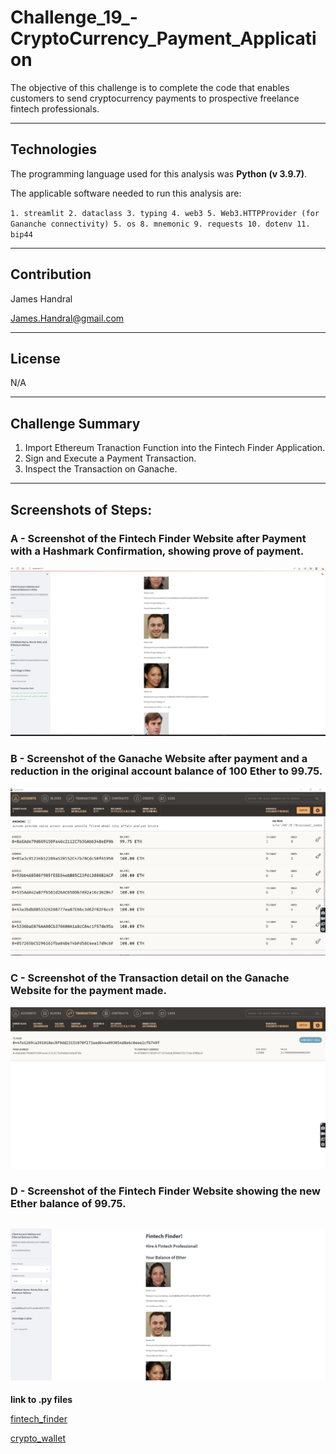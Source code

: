 # Challenge_19_-CryptoCurrency_Payment_Application
The objective of this challenge is to complete the code that enables customers to send cryptocurrency payments to prospective freelance fintech professionals.

---
## Technologies
The programming language used for this analysis was **Python (v 3.9.7)**.

The applicable software needed to run this analysis are:

` 1. streamlit 2. dataclass 3. typing 4. web3 5. Web3.HTTPProvider (for Gananche connectivity) 5. os 8. mnemonic 9. requests 10. dotenv 11. bip44 `

---
## Contribution 
James Handral

James.Handral@gmail.com

---
## License

N/A

---

## Challenge Summary 
1. Import Ethereum Tranaction Function into the Fintech Finder Application.
2. Sign and Execute a Payment Transaction. 
3. Inspect the Transaction on Ganache.

---

## Screenshots of Steps:

### A - Screenshot of the Fintech Finder Website after Payment with a Hashmark Confirmation, showing prove of payment.

![image1](./image/Fintech_Finder_pmt_website_after_pmt_hash_confirmation.jpg)

### B - Screenshot of the Ganache Website after payment and a reduction in the original account balance of 100 Ether to 99.75.

![image2](./image/Ganache_bals_after%20pmt.jpg)

### C - Screenshot of the Transaction detail on the Ganache Website for the payment made.

![imaage3](./image/Ganache_transaction_detail.jpg)

### D - Screenshot of the Fintech Finder Website showing the new Ether balance of 99.75.

![image4](./image/Fintech_Finder_pmt_website_bal_after_pmt.jpg)
---

**link to .py files**

[fintech_finder](./Starter_Code%20(17)/Starter_Code/fintech_finder.py)

[crypto_wallet](./Starter_Code%20(17)/Starter_Code/crypto_wallet.py)